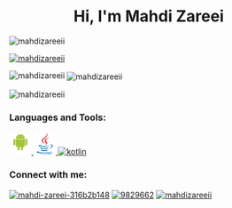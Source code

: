 <h1 align="center">Hi, I'm Mahdi Zareei</h1>

<p align="left"> <img src="https://komarev.com/ghpvc/?username=mahdizareeii&label=Profile%20views&color=0e75b6&style=flat" alt="mahdizareeii" /> </p>

<p align="left"> <a href="https://github.com/ryo-ma/github-profile-trophy"><img src="https://github-profile-trophy.vercel.app/?username=mahdizareeii" alt="mahdizareeii" /></a> </p>

<p><img align="left" src="https://github-readme-stats.vercel.app/api/top-langs?username=mahdizareeii&show_icons=true&locale=en&layout=compact" alt="mahdizareeii" /></p>

<p>&nbsp;<img align="center" src="https://github-readme-stats.vercel.app/api?username=mahdizareeii&show_icons=true&locale=en" alt="mahdizareeii" /></p>

<p><img align="center" src="https://github-readme-streak-stats.herokuapp.com/?user=mahdizareeii&" alt="mahdizareeii" /></p>

<h3 align="left">Languages and Tools:</h3>
<p align="left"> <a href="https://developer.android.com" target="_blank" rel="noreferrer"> <img src="https://raw.githubusercontent.com/devicons/devicon/master/icons/android/android-original-wordmark.svg" alt="android" width="40" height="40"/> </a> <a href="https://www.java.com" target="_blank" rel="noreferrer"> <img src="https://raw.githubusercontent.com/devicons/devicon/master/icons/java/java-original.svg" alt="java" width="40" height="40"/> </a> <a href="https://kotlinlang.org" target="_blank" rel="noreferrer"> <img src="https://www.vectorlogo.zone/logos/kotlinlang/kotlinlang-icon.svg" alt="kotlin" width="40" height="40"/> </a> </p>

<h3 align="left">Connect with me:</h3>
<p align="left">
<a href="https://linkedin.com/in/mahdi-zareei-316b2b148" target="blank"><img align="center" src="https://raw.githubusercontent.com/rahuldkjain/github-profile-readme-generator/master/src/images/icons/Social/linked-in-alt.svg" alt="mahdi-zareei-316b2b148" height="30" width="40" /></a>
<a href="https://stackoverflow.com/users/9829662" target="blank"><img align="center" src="https://raw.githubusercontent.com/rahuldkjain/github-profile-readme-generator/master/src/images/icons/Social/stack-overflow.svg" alt="9829662" height="30" width="40" /></a>
<a href="https://instagram.com/mahdizareeii" target="blank"><img align="center" src="https://raw.githubusercontent.com/rahuldkjain/github-profile-readme-generator/master/src/images/icons/Social/instagram.svg" alt="mahdizareeii" height="30" width="40" /></a>
</p>
<p align="left"> <a href="https://twitter.com/" target="blank"><img src="https://img.shields.io/twitter/follow/?logo=twitter&style=for-the-badge" alt="" /></a> </p>
